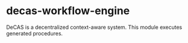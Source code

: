 # decas-workflow-engine
DeCAS is a decentralized context-aware system. This module executes generated procedures.
